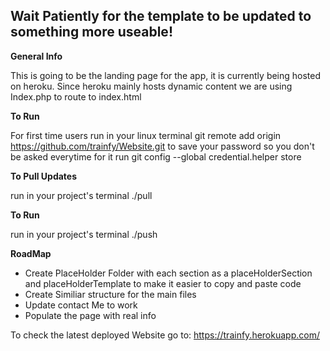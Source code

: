Wait Patiently for the template to be updated to something more useable!
-----

**General Info**

This is going to be the landing page for the app, it is currently being hosted on heroku. Since heroku mainly hosts dynamic content we are using Index.php to route to index.html


**To Run**

For first time users run in your linux terminal git remote add origin https://github.com/trainfy/Website.git 
to save your password so you don't be asked everytime for it run git config --global credential.helper store

**To Pull Updates**

run in your project's terminal ./pull

**To Run**

run in your project's terminal ./push

**RoadMap**
- Create PlaceHolder Folder with each section as a placeHolderSection and placeHolderTemplate to make it easier to copy and paste code
- Create Similiar structure for the main files
- Update contact Me to work
- Populate the page with real info

To check the latest deployed Website go to:
https://trainfy.herokuapp.com/
